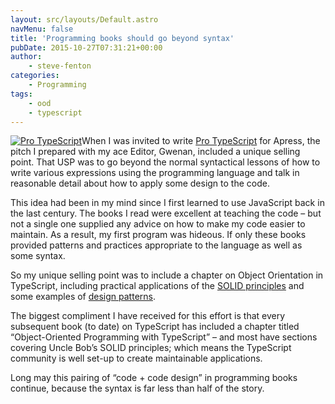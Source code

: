 ```yaml
---
layout: src/layouts/Default.astro
navMenu: false
title: 'Programming books should go beyond syntax'
pubDate: 2015-10-27T07:31:21+00:00
author:
    - steve-fenton
categories:
    - Programming
tags:
    - ood
    - typescript
---
```


[![Pro TypeScript](/img/2015/07/pro-typescript.jpg)](/publications/pro-typescript/)When I was invited to write [Pro TypeScript](/publications/pro-typescript/) for Apress, the pitch I prepared with my ace Editor, Gwenan, included a unique selling point. That USP was to go beyond the normal syntactical lessons of how to write various expressions using the programming language and talk in reasonable detail about how to apply some design to the code.

This idea had been in my mind since I first learned to use JavaScript back in the last century. The books I read were excellent at teaching the code – but not a single one supplied any advice on how to make my code easier to maintain. As a result, my first program was hideous. If only these books provided patterns and practices appropriate to the language as well as some syntax.

So my unique selling point was to include a chapter on Object Orientation in TypeScript, including practical applications of the [SOLID principles](http://www.butunclebob.com/ArticleS.UncleBob.PrinciplesOfOod) and some examples of [design patterns](http://www.amazon.co.uk/Design-patterns-elements-reusable-object-oriented/dp/0201633612).

The biggest compliment I have received for this effort is that every subsequent book (to date) on TypeScript has included a chapter titled “Object-Oriented Programming with TypeScript” – and most have sections covering Uncle Bob’s SOLID principles; which means the TypeScript community is well set-up to create maintainable applications.

Long may this pairing of “code + code design” in programming books continue, because the syntax is far less than half of the story.